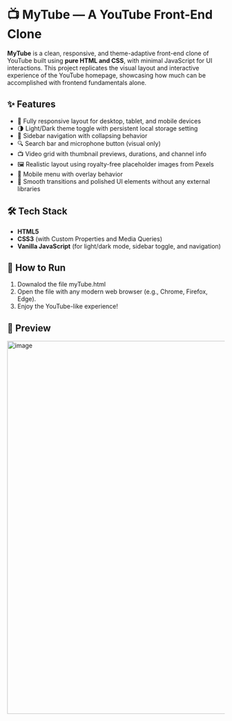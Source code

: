 # 📺 MyTube — A YouTube Front-End Clone

**MyTube** is a clean, responsive, and theme-adaptive front-end clone of YouTube built using **pure HTML and CSS**, with minimal JavaScript for UI interactions. This project replicates the visual layout and interactive experience of the YouTube homepage, showcasing how much can be accomplished with frontend fundamentals alone.

## ✨ Features

- 🎨 Fully responsive layout for desktop, tablet, and mobile devices  
- 🌗 Light/Dark theme toggle with persistent local storage setting  
- 🧭 Sidebar navigation with collapsing behavior  
- 🔍 Search bar and microphone button (visual only)  
- 📺 Video grid with thumbnail previews, durations, and channel info  
- 🖼️ Realistic layout using royalty-free placeholder images from Pexels  
- 🍔 Mobile menu with overlay behavior  
- 📱 Smooth transitions and polished UI elements without any external libraries

## 🛠️ Tech Stack

- **HTML5**
- **CSS3** (with Custom Properties and Media Queries)
- **Vanilla JavaScript** (for light/dark mode, sidebar toggle, and navigation)

## 🚀 How to Run

1. Downalod the file myTube.html
2. Open the file with any modern web browser (e.g., Chrome, Firefox, Edge).
3. Enjoy the YouTube-like experience!

## 📸 Preview

<img width="1897" height="864" alt="image" src="https://github.com/user-attachments/assets/daff59ec-5e80-4906-9efa-311db5831209" />
